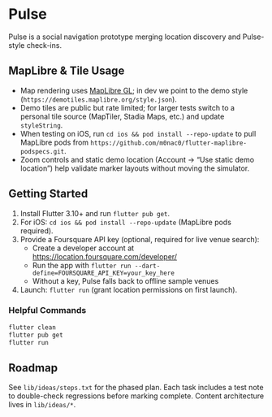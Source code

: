 # Pulse

Pulse is a social navigation prototype merging location discovery and Pulse-style check-ins.

## MapLibre & Tile Usage
- Map rendering uses [MapLibre GL](https://maplibre.org/); in dev we point to the demo style (`https://demotiles.maplibre.org/style.json`).
- Demo tiles are public but rate limited; for larger tests switch to a personal tile source (MapTiler, Stadia Maps, etc.) and update `styleString`.
- When testing on iOS, run `cd ios && pod install --repo-update` to pull MapLibre pods from `https://github.com/m0nac0/flutter-maplibre-podspecs.git`.
- Zoom controls and static demo location (Account → “Use static demo location”) help validate marker layouts without moving the simulator.

## Getting Started
1. Install Flutter 3.10+ and run `flutter pub get`.
2. For iOS: `cd ios && pod install --repo-update` (MapLibre pods required).
3. Provide a Foursquare API key (optional, required for live venue search):
   - Create a developer account at https://location.foursquare.com/developer/
   - Run the app with `flutter run --dart-define=FOURSQUARE_API_KEY=your_key_here`
   - Without a key, Pulse falls back to offline sample venues
4. Launch: `flutter run` (grant location permissions on first launch).

### Helpful Commands
```bash
flutter clean
flutter pub get
flutter run
```

## Roadmap
See `lib/ideas/steps.txt` for the phased plan. Each task includes a test note to double-check regressions before marking complete. Content architecture lives in `lib/ideas/*`.

